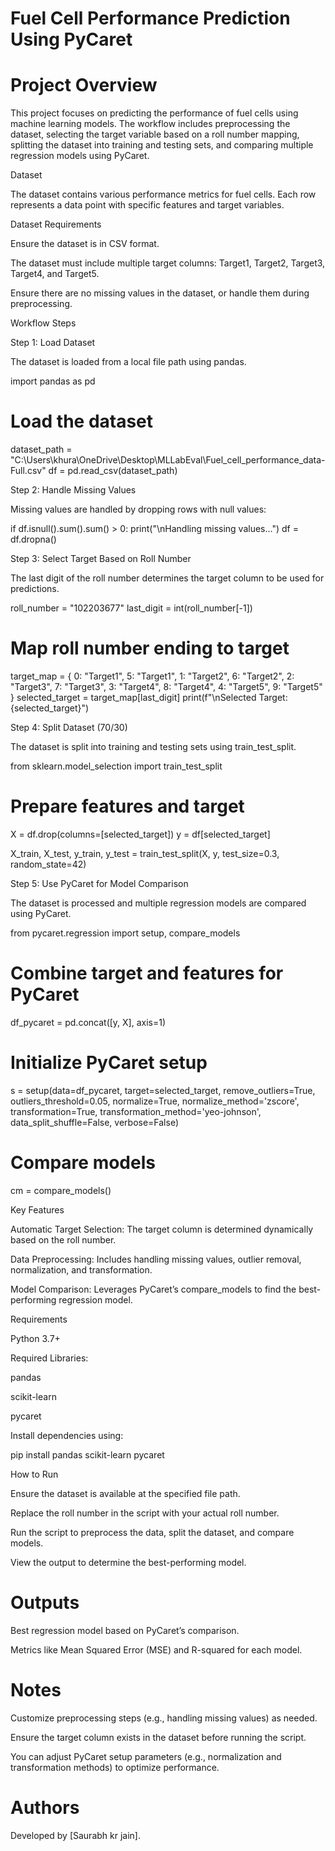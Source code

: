 # Fuel Cell Performance Prediction Using PyCaret

# Project Overview

This project focuses on predicting the performance of fuel cells using machine learning models. The workflow includes preprocessing the dataset, selecting the target variable based on a roll number mapping, splitting the dataset into training and testing sets, and comparing multiple regression models using PyCaret.

Dataset

The dataset contains various performance metrics for fuel cells. Each row represents a data point with specific features and target variables.

Dataset Requirements

Ensure the dataset is in CSV format.

The dataset must include multiple target columns: Target1, Target2, Target3, Target4, and Target5.

Ensure there are no missing values in the dataset, or handle them during preprocessing.

Workflow Steps

Step 1: Load Dataset

The dataset is loaded from a local file path using pandas.

import pandas as pd

# Load the dataset
dataset_path = "C:\\Users\\khura\\OneDrive\\Desktop\\MLLabEval\\Fuel_cell_performance_data-Full.csv"
df = pd.read_csv(dataset_path)

Step 2: Handle Missing Values

Missing values are handled by dropping rows with null values:

if df.isnull().sum().sum() > 0:
    print("\nHandling missing values...")
    df = df.dropna()

Step 3: Select Target Based on Roll Number

The last digit of the roll number determines the target column to be used for predictions.

roll_number = "102203677"
last_digit = int(roll_number[-1])

# Map roll number ending to target
target_map = {
    0: "Target1", 5: "Target1",
    1: "Target2", 6: "Target2",
    2: "Target3", 7: "Target3",
    3: "Target4", 8: "Target4",
    4: "Target5", 9: "Target5"
}
selected_target = target_map[last_digit]
print(f"\nSelected Target: {selected_target}")

Step 4: Split Dataset (70/30)

The dataset is split into training and testing sets using train_test_split.

from sklearn.model_selection import train_test_split

# Prepare features and target
X = df.drop(columns=[selected_target])
y = df[selected_target]

X_train, X_test, y_train, y_test = train_test_split(X, y, test_size=0.3, random_state=42)

Step 5: Use PyCaret for Model Comparison

The dataset is processed and multiple regression models are compared using PyCaret.

from pycaret.regression import setup, compare_models

# Combine target and features for PyCaret
df_pycaret = pd.concat([y, X], axis=1)

# Initialize PyCaret setup
s = setup(data=df_pycaret, target=selected_target,
          remove_outliers=True, outliers_threshold=0.05,
          normalize=True, normalize_method='zscore',
          transformation=True, transformation_method='yeo-johnson',
          data_split_shuffle=False, verbose=False)

# Compare models
cm = compare_models()

Key Features

Automatic Target Selection: The target column is determined dynamically based on the roll number.

Data Preprocessing: Includes handling missing values, outlier removal, normalization, and transformation.

Model Comparison: Leverages PyCaret’s compare_models to find the best-performing regression model.

Requirements

Python 3.7+

Required Libraries:

pandas

scikit-learn

pycaret

Install dependencies using:

pip install pandas scikit-learn pycaret

How to Run

Ensure the dataset is available at the specified file path.

Replace the roll number in the script with your actual roll number.

Run the script to preprocess the data, split the dataset, and compare models.

View the output to determine the best-performing model.

# Outputs

Best regression model based on PyCaret’s comparison.

Metrics like Mean Squared Error (MSE) and R-squared for each model.

# Notes

Customize preprocessing steps (e.g., handling missing values) as needed.

Ensure the target column exists in the dataset before running the script.

You can adjust PyCaret setup parameters (e.g., normalization and transformation methods) to optimize performance.

# Authors

Developed by [Saurabh kr jain].

